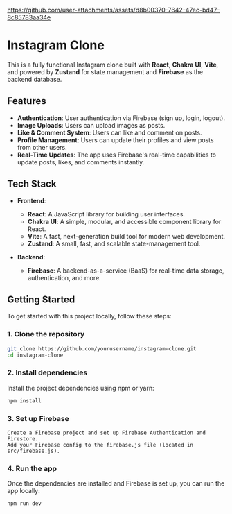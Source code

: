 

https://github.com/user-attachments/assets/d8b00370-7642-47ec-bd47-8c85783aa34e

# Instagram Clone

This is a fully functional Instagram clone built with **React**, **Chakra UI**, **Vite**, and powered by **Zustand** for state management and **Firebase** as the backend database.

## Features

- **Authentication**: User authentication via Firebase (sign up, login, logout).
- **Image Uploads**: Users can upload images as posts.
- **Like & Comment System**: Users can like and comment on posts.
- **Profile Management**: Users can update their profiles and view posts from other users.
- **Real-Time Updates**: The app uses Firebase's real-time capabilities to update posts, likes, and comments instantly.

## Tech Stack

- **Frontend**:
  - **React**: A JavaScript library for building user interfaces.
  - **Chakra UI**: A simple, modular, and accessible component library for React.
  - **Vite**: A fast, next-generation build tool for modern web development.
  - **Zustand**: A small, fast, and scalable state-management tool.

- **Backend**:
  - **Firebase**: A backend-as-a-service (BaaS) for real-time data storage, authentication, and more.

## Getting Started

To get started with this project locally, follow these steps:

### 1. Clone the repository

```bash
git clone https://github.com/yourusername/instagram-clone.git
cd instagram-clone
```
### 2. Install dependencies

Install the project dependencies using npm or yarn:
```bash
npm install
```

### 3. Set up Firebase
    Create a Firebase project and set up Firebase Authentication and Firestore.
    Add your Firebase config to the firebase.js file (located in src/firebase.js).
### 4. Run the app

Once the dependencies are installed and Firebase is set up, you can run the app locally:

```bash
npm run dev
```
